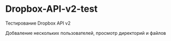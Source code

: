 # Dropbox-API-v2-test
Тестирование Dropbox API v2

Добваление нескольких пользователей, просмотр директорий и файлов
